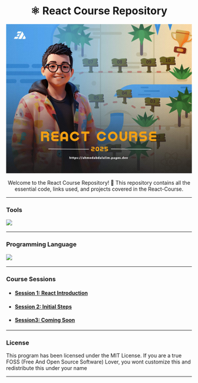 <h1 align="center">⚛️ React Course Repository</h1>

![React Course](./repository-assets/banner.jpg "React Course Banner")

<p align="center">Welcome to the React Course Repository! 🚀 This repository contains all the essential code, links used, and projects covered in the React-Course.</p>

---

### Tools

<img src="https://skillicons.dev/icons?i=vscode" />

---

### Programming Language

<img src="https://skillicons.dev/icons?i=html,css,js,bootstrap,react" />

---

### Course Sessions

- #### [Session 1: React Introduction](https://github.com/ahmed-abd-alalim/React-Course/tree/session-1-react-introduction)

- #### [Session 2: Initial Steps](https://github.com/ahmed-abd-alalim/React-Course/tree/session-2-initial-steps)

- #### [Session3: Coming Soon](https://github.com/ahmed-abd-alalim/React-Course)

---

### License

This program has been licensed under the MIT License. If you are a true FOSS (Free And Open Source Software) Lover, you wont customize this and redistribute this under your name

---
